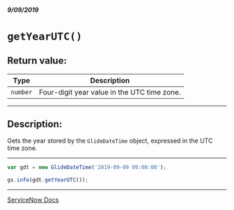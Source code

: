 ##### 9/09/2019
# `getYearUTC()`

## Return value:
| Type | Description |
|---|---|
| `number` | Four-digit year value in the UTC time zone. |

---

## Description:
Gets the year stored by the `GlideDateTime` object, expressed in the UTC time zone.

---

```js
var gdt = new GlideDateTime('2019-09-09 09:00:00');

gs.info(gdt.getYearUTC());
```

---

[ServiceNow Docs](https://developer.servicenow.com/app.do#!/api_doc?v=madrid&id=r_ScopedGlideDateTimeGetYearUTC)